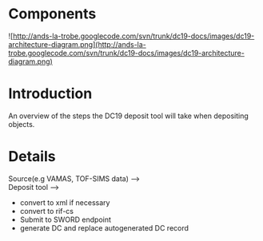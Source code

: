 # Components #
![http://ands-la-trobe.googlecode.com/svn/trunk/dc19-docs/images/dc19-architecture-diagram.png](http://ands-la-trobe.googlecode.com/svn/trunk/dc19-docs/images/dc19-architecture-diagram.png)

# Introduction #

An overview of the steps the DC19 deposit tool will take when depositing objects.


# Details #

Source(e.g VAMAS, TOF-SIMS data) --> <br>
Deposit tool --><br>
<ul><li>convert to xml if necessary<br>
</li><li>convert to rif-cs<br>
</li><li>Submit to SWORD endpoint<br>
</li><li>generate DC and replace autogenerated DC record